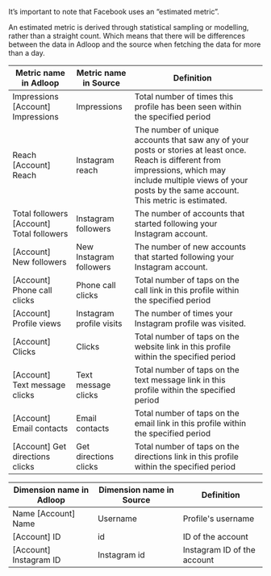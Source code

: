 It’s important to note that Facebook uses an “estimated metric”.

An estimated metric is derived through statistical sampling or modelling, rather than a straight count. Which means that there will be differences between the data in Adloop and the source when fetching the data for more than a day.





|  **Metric name in Adloop**  |  **Metric name in Source**  |  **Definition**  |  | 
|  --- |  --- |  --- |  --- | 
|  Impressions \[Account] Impressions | Impressions | Total number of times this profile has been seen within the specified period | 
|  Reach  \[Account] Reach | Instagram reach | The number of unique accounts that saw any of your posts or stories at least once. Reach is different from impressions, which may include multiple views of your posts by the same account. This metric is estimated. |  | 
|  Total followers  \[Account] Total followers | Instagram followers | The number of accounts that started following your Instagram account. |  | 
|   \[Account] New followers | New Instagram followers | The number of new accounts that started following your Instagram account. |  | 
|   \[Account] Phone call clicks | Phone call clicks | Total number of taps on the call link in this profile within the specified period |  | 
|   \[Account] Profile views | Instagram profile visits | The number of times your Instagram profile was visited. |  | 
|   \[Account] Clicks | Clicks | Total number of taps on the website link in this profile within the specified period | 
|   \[Account] Text message clicks | Text message clicks | Total number of taps on the text message link in this profile within the specified period | 
|   \[Account] Email contacts | Email contacts | Total number of taps on the email link in this profile within the specified period |  | 
|   \[Account] Get directions clicks | Get directions clicks | Total number of taps on the directions link in this profile within the specified period | 



|  **Dimension name in Adloop**  |  **Dimension name in Source**  |  **Definition**  | 
|  --- |  --- |  --- | 
|  Name   \[Account] Name | Username | Profile's username | 
|   \[Account] ID | id | ID of the account | 
|   \[Account] Instagram ID | Instagram id | Instagram ID of the account | 



